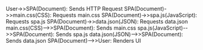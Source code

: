 User->>SPA(Document): Sends HTTP Request
SPA(Document)->>main.css(CSS): Requests main.css
SPA(Document)->>spa.js(JavaScript): Requests spa.js
SPA(Document)->>data.json(JSON): Requests data.json
main.css(CSS)-->>SPA(Document): Sends main.css
spa.js(JavaScript)-->>SPA(Document): Sends spa.js
data.json(JSON)-->>SPA(Document): Sends data.json
SPA(Document)-->>User: Renders UI
